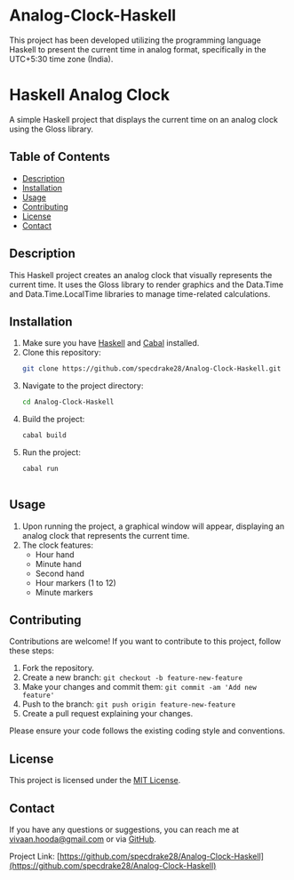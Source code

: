 # Analog-Clock-Haskell
This project has been developed utilizing the programming language Haskell to present the current time in analog format, specifically in the UTC+5:30 time zone (India).

# Haskell Analog Clock

A simple Haskell project that displays the current time on an analog clock using the Gloss library.

## Table of Contents
- [Description](#description)
- [Installation](#installation)
- [Usage](#usage)
- [Contributing](#contributing)
- [License](#license)
- [Contact](#contact)

## Description

This Haskell project creates an analog clock that visually represents the current time. It uses the Gloss library to render graphics and the Data.Time and Data.Time.LocalTime libraries to manage time-related calculations.

## Installation

1. Make sure you have [Haskell](https://www.haskell.org/downloads/) and [Cabal](https://www.haskell.org/cabal/download.html) installed.
2. Clone this repository:
   ```bash
   git clone https://github.com/specdrake28/Analog-Clock-Haskell.git
   
3. Navigate to the project directory:
   ```bash
   cd Analog-Clock-Haskell
   
4. Build the project:
   ```bash
   cabal build
   ```
5. Run the project:
   ```bash
   cabal run
  

## Usage

1. Upon running the project, a graphical window will appear, displaying an analog clock that represents the current time.
2. The clock features:
   - Hour hand
   - Minute hand
   - Second hand
   - Hour markers (1 to 12)
   - Minute markers

## Contributing

Contributions are welcome! If you want to contribute to this project, follow these steps:

1. Fork the repository.
2. Create a new branch: `git checkout -b feature-new-feature`
3. Make your changes and commit them: `git commit -am 'Add new feature'`
4. Push to the branch: `git push origin feature-new-feature`
5. Create a pull request explaining your changes.

Please ensure your code follows the existing coding style and conventions.

## License

This project is licensed under the [MIT License](LICENSE).

## Contact

If you have any questions or suggestions, you can reach me at vivaan.hooda@gmail.com or via [GitHub](https://github.com/specdrake28).

Project Link: [https://github.com/specdrake28/Analog-Clock-Haskell](https://github.com/specdrake28/Analog-Clock-Haskell)
